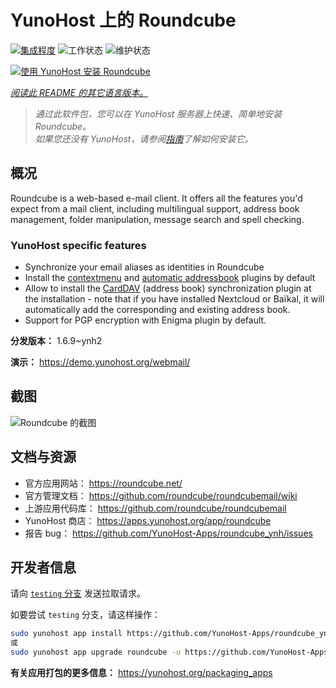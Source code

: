 <!--
注意：此 README 由 <https://github.com/YunoHost/apps/tree/master/tools/readme_generator> 自动生成
请勿手动编辑。
-->

# YunoHost 上的 Roundcube

[![集成程度](https://apps.yunohost.org/badge/integration/roundcube)](https://ci-apps.yunohost.org/ci/apps/roundcube/)
![工作状态](https://apps.yunohost.org/badge/state/roundcube)
![维护状态](https://apps.yunohost.org/badge/maintained/roundcube)

[![使用 YunoHost 安装 Roundcube](https://install-app.yunohost.org/install-with-yunohost.svg)](https://install-app.yunohost.org/?app=roundcube)

*[阅读此 README 的其它语言版本。](./ALL_README.md)*

> *通过此软件包，您可以在 YunoHost 服务器上快速、简单地安装 Roundcube。*  
> *如果您还没有 YunoHost，请参阅[指南](https://yunohost.org/install)了解如何安装它。*

## 概况

Roundcube is a web-based e-mail client. It offers all the features you'd expect from a mail client, including multilingual support, address book management, folder manipulation, message search and spell checking.

### YunoHost specific features

- Synchronize your email aliases as identities in Roundcube
- Install the [contextmenu](https://packagist.org/packages/johndoh/contextmenu) and [automatic addressbook](https://packagist.org/packages/projectmyst/automatic_addressbook) plugins by default
- Allow to install the [CardDAV](https://packagist.org/packages/roundcube/carddav) (address book) synchronization plugin at the installation - note that if you have installed Nextcloud or Baïkal, it will automatically add the corresponding and existing address book.
- Support for PGP encryption with Enigma plugin by default.


**分发版本：** 1.6.9~ynh2

**演示：** <https://demo.yunohost.org/webmail/>

## 截图

![Roundcube 的截图](./doc/screenshots/screenshot.png)

## 文档与资源

- 官方应用网站： <https://roundcube.net/>
- 官方管理文档： <https://github.com/roundcube/roundcubemail/wiki>
- 上游应用代码库： <https://github.com/roundcube/roundcubemail>
- YunoHost 商店： <https://apps.yunohost.org/app/roundcube>
- 报告 bug： <https://github.com/YunoHost-Apps/roundcube_ynh/issues>

## 开发者信息

请向 [`testing` 分支](https://github.com/YunoHost-Apps/roundcube_ynh/tree/testing) 发送拉取请求。

如要尝试 `testing` 分支，请这样操作：

```bash
sudo yunohost app install https://github.com/YunoHost-Apps/roundcube_ynh/tree/testing --debug
或
sudo yunohost app upgrade roundcube -u https://github.com/YunoHost-Apps/roundcube_ynh/tree/testing --debug
```

**有关应用打包的更多信息：** <https://yunohost.org/packaging_apps>

